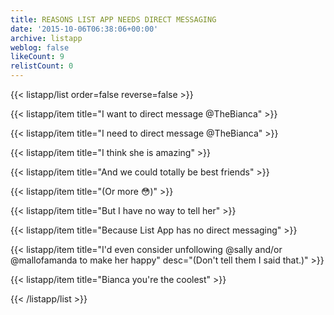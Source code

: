```yaml
---
title: REASONS LIST APP NEEDS DIRECT MESSAGING
date: '2015-10-06T06:38:06+00:00'
archive: listapp
weblog: false
likeCount: 9
relistCount: 0
---
```



{{< listapp/list order=false reverse=false >}}

   {{< listapp/item title="I want to direct message @TheBianca" >}}

   {{< listapp/item title="I need to direct message @TheBianca" >}}

   {{< listapp/item title="I think she is amazing" >}}

   {{< listapp/item title="And we could totally be best friends" >}}

   {{< listapp/item title="(Or more 😳)" >}}

   {{< listapp/item title="But I have no way to tell her" >}}

   {{< listapp/item title="Because List App has no direct messaging" >}}

   {{< listapp/item title="I'd even consider unfollowing @sally and/or @mallofamanda to make her happy"
      desc="(Don't tell them I said that.)" >}}

   {{< listapp/item title="Bianca you're the coolest" >}}

{{< /listapp/list >}}
